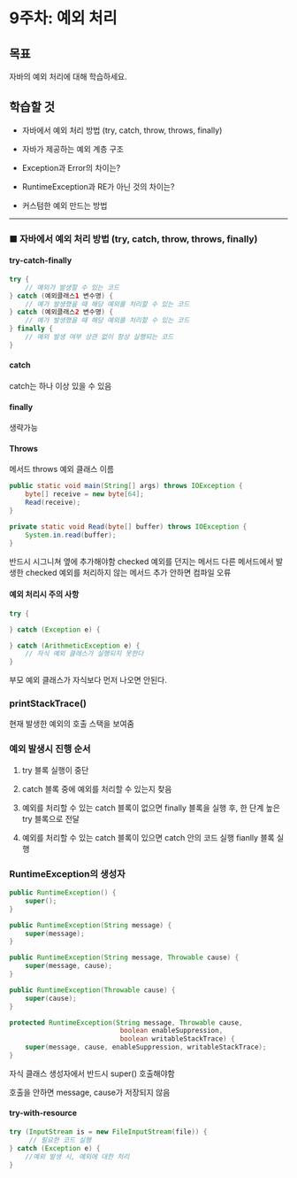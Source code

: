 # 9주차: 예외 처리

## 목표

자바의 예외 처리에 대해 학습하세요.

## 학습할 것

- 자바에서 예외 처리 방법 (try, catch, throw, throws, finally)

- 자바가 제공하는 예외 계층 구조
- Exception과 Error의 차이는?
- RuntimeException과 RE가 아닌 것의 차이는?
- 커스텀한 예외 만드는 방법

---

### ■ 자바에서 예외 처리 방법 (try, catch, throw, throws, finally)

#### try-catch-finally

```java
try {
	// 예외가 발생할 수 있는 코드
} catch (예외클래스1 변수명) {
	// 예가 발생했을 때 해당 예외를 처리할 수 있는 코드
} catch (예외클래스2 변수명) {
	// 예가 발생했을 때 해당 예외를 처리할 수 있는 코드
} finally {
	// 예외 발생 여부 상관 없이 항상 실행되는 코드
}
```

#### catch

catch는 하나 이상 있을 수 있음

#### finally

생략가능

#### Throws

메서드 throws 예외 클래스 이름

```java
public static void main(String[] args) throws IOException {
    byte[] receive = new byte[64];
    Read(receive);
}

private static void Read(byte[] buffer) throws IOException {
    System.in.read(buffer);
}
```

반드시 시그니쳐 옆에 추가해야함
checked 예외를 던지는 메서드
다른 메서드에서 발생한 checked 예외를 처리하지 않는 메서드
추가 안하면 컴파일 오류

#### 예외 처리시 주의 사항

```java
try {

} catch (Exception e) {

} catch (ArithmeticException e) {
	// 자식 예외 클래스가 실행되지 못한다
}
```

부모 예외 클래스가 자식보다 먼저 나오면 안된다.

### printStackTrace()

현재 발생한 예외의 호출 스택을 보여줌

### 예외 발생시 진행 순서

1. try 블록 실행이 중단

2. catch 블록 중에 예외를 처리할 수 있는지 찾음

3. 예외를 처리할 수 있는 catch 블록이 없으면 finally 블록을 실행 후, 한 단계 높은 try 블록으로 전달

4. 예외를 처리할 수 있는 catch 블록이 있으면 catch 안의 코드 실행 fianlly 블록 실행

### RuntimeException의 생성자

```java
public RuntimeException() {
    super();
}

public RuntimeException(String message) {
    super(message);
}

public RuntimeException(String message, Throwable cause) {
    super(message, cause);
}

public RuntimeException(Throwable cause) {
    super(cause);
}

protected RuntimeException(String message, Throwable cause,
                            boolean enableSuppression,
                            boolean writableStackTrace) {
    super(message, cause, enableSuppression, writableStackTrace);
}
```

자식 클래스 생성자에서 반드시 super() 호출해야함

호출을 안하면 message, cause가 저장되지 않음



#### try-with-resource

```java
try (InputStream is = new FileInputStream(file)) {
     // 필요한 코드 실행
} catch (Exception e) {
    //예외 발생 시, 예외에 대한 처리
}
```
